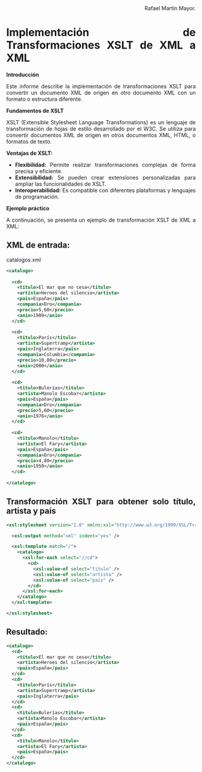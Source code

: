 <div align="justify">

<div align="right">
Rafael Martín Mayor.
</div>

# Implementación de Transformaciones XSLT de XML a XML

**Introducción**

Este informe describe la implementación de transformaciones XSLT para convertir un documento XML de origen en otro documento XML con un formato o estructura diferente.

**Fundamentos de XSLT**

XSLT (Extensible Stylesheet Language Transformations) es un lenguaje de transformación de hojas de estilo desarrollado por el W3C. Se utiliza para convertir documentos XML de origen en otros documentos XML, HTML, o formatos de texto.

**Ventajas de XSLT:**

* **Flexibilidad:** Permite realizar transformaciones complejas de forma precisa y eficiente.
* **Extensibilidad:** Se pueden crear extensiones personalizadas para ampliar las funcionalidades de XSLT.
* **Interoperabilidad:** Es compatible con diferentes plataformas y lenguajes de programación.

**Ejemplo práctico**

A continuación, se presenta un ejemplo de transformación XSLT de XML a XML:

## XML de entrada:

catalogos.xml

```xml
<catalogo>
  
  <cd>
    <titulo>El mar que no cesa</titulo>
    <artista>Heroes del silencio</artista>
    <pais>España</pais>
    <compania>Dro</compania>
    <precio>5,60</precio>
    <anio>1989</anio>
  </cd>
  
  <cd>
    <titulo>París</titulo>
    <artista>Supertramp</artista>
    <pais>Inglaterra</pais>
    <compania>Columbia</compania>
    <precio>10,80</precio>
    <anio>2000</anio>
  </cd>
  
  <cd>
    <titulo>Bulerías</titulo>
    <artista>Manolo Escobar</artista>
    <pais>España</pais>
    <compania>Dro</compania>
    <precio>5,60</precio>
    <anio>1976</anio>
  </cd>
  
  <cd>
    <titulo>Manolo</titulo>
    <artista>El Fary</artista>
    <pais>España</pais>
    <compania>Dro</compania>
    <precio>4,80</precio>
    <anio>1950</anio>
  </cd>
  
</catalogo>
```

## Transformación XSLT para obtener solo título, artista y país

```xml
<xsl:stylesheet version="1.0" xmlns:xsl="http://www.w3.org/1999/XSL/Transform">

  <xsl:output method="xml" indent="yes" />

  <xsl:template match="/">
    <catalogo>
      <xsl:for-each select="//cd">
        <cd>
          <xsl:value-of select="titulo" />
          <xsl:value-of select="artista" />
          <xsl:value-of select="pais" />
        </cd>
      </xsl:for-each>
    </catalogo>
  </xsl:template>

</xsl:stylesheet>
```

## **Resultado:**

```xml
<catalogo>
  <cd>
    <titulo>El mar que no cesa</titulo>
    <artista>Heroes del silencio</artista>
    <pais>España</pais>
  </cd>
  <cd>
    <titulo>París</titulo>
    <artista>Supertramp</artista>
    <pais>Inglaterra</pais>
  </cd>
  <cd>
    <titulo>Bulerías</titulo>
    <artista>Manolo Escobar</artista>
    <pais>España</pais>
  </cd>
  <cd>
    <titulo>Manolo</titulo>
    <artista>El Fary</artista>
    <pais>España</pais>
  </cd>
</catalogo>
```
</div>